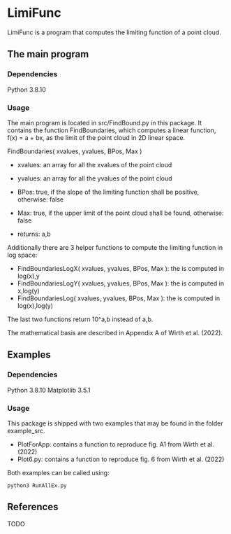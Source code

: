 # LimiFunc

LimiFunc is a program that computes the limiting function of a point cloud.

## The main program

### Dependencies

Python 3.8.10

### Usage

The main program is located in src/FindBound.py in this package. It contains the function FindBoundaries, which computes a linear function, f(x) = a + bx, as the limit of the point cloud in 2D linear space.

FindBoundaries( xvalues, yvalues, BPos, Max )

- xvalues: an array for all the xvalues of the point cloud
- yvalues: an array for all the yvalues of the point cloud
- BPos: true, if the slope of the limiting function shall be positive, otherwise: false
- Max: true, if the upper limit of the point cloud shall be found, otherwise: false

- returns: a,b

Additionally there are 3 helper functions to compute the limiting function in log space:

- FindBoundariesLogX( xvalues, yvalues, BPos, Max ): the is computed in log(x),y
- FindBoundariesLogY( xvalues, yvalues, BPos, Max ): the is computed in x,log(y)
- FindBoundariesLog( xvalues, yvalues, BPos, Max ): the is computed in log(x),log(y)

The last two functions return 10^a,b instead of a,b.

The mathematical basis are described in Appendix A of Wirth et al. (2022).

## Examples

### Dependencies

Python 3.8.10
Matplotlib 3.5.1

### Usage

This package is shipped with two examples that may be found in the folder example_src.

- PlotForApp: contains a function to reproduce fig. A1 from Wirth et al. (2022)
- Plot6.py: contains a function to reproduce fig. 6 from Wirth et al. (2022)

Both examples can be called using:
```
python3 RunAllEx.py
```

## References

TODO
